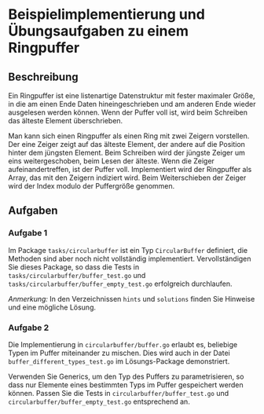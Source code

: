# Beispielimplementierung und Übungsaufgaben zu einem Ringpuffer

## Beschreibung

Ein Ringpuffer ist eine listenartige Datenstruktur mit fester maximaler Größe,
in die am einen Ende Daten hineingeschrieben und am anderen Ende wieder
ausgelesen werden können.  Wenn der Puffer voll ist, wird beim Schreiben das
älteste Element überschrieben.

Man kann sich einen Ringpuffer als einen Ring mit zwei Zeigern vorstellen.
Der eine Zeiger zeigt auf das älteste Element,
der andere auf die Position hinter dem jüngsten Element.
Beim Schreiben wird der jüngste Zeiger um eins weitergeschoben, beim Lesen der
älteste. Wenn die Zeiger aufeinandertreffen, ist der Puffer voll.
Implementiert wird der Ringpuffer als Array, das mit den Zeigern indiziert wird.
Beim Weiterschieben der Zeiger wird der Index modulo der Puffergröße genommen.

## Aufgaben

### Aufgabe 1

Im Package `tasks/circularbuffer` ist ein Typ `CircularBuffer` definiert,
die Methoden sind aber noch nicht vollständig implementiert.
Vervollständigen Sie dieses Package, so dass die Tests in `tasks/circularbuffer/buffer_test.go`
und `tasks/circularbuffer/buffer_empty_test.go` erfolgreich durchlaufen.

*Anmerkung:* In den Verzeichnissen `hints` und `solutions`
finden Sie Hinweise und eine mögliche Lösung.

### Aufgabe 2

Die Implementierung in `circularbuffer/buffer.go` erlaubt es, beliebige Typen
im Puffer miteinander zu mischen.
Dies wird auch in der Datei `buffer_different_types_test.go` im Lösungs-Package demonstriert.

Verwenden Sie Generics, um den Typ des Puffers zu parametrisieren,
so dass nur Elemente eines bestimmten Typs im Puffer gespeichert werden können.
Passen Sie die Tests in `circularbuffer/buffer_test.go` und `circularbuffer/buffer_empty_test.go`
entsprechend an.
